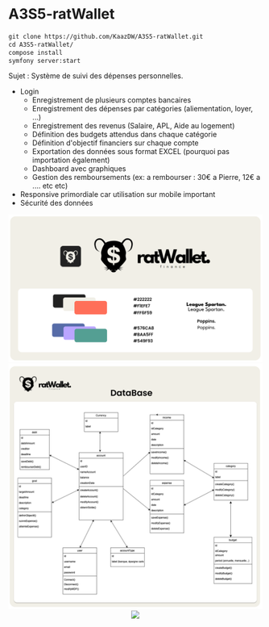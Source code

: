 # A3S5-ratWallet

```
git clone https://github.com/KaazDW/A3S5-ratWallet.git
cd A3S5-ratWallet/
compose install
symfony server:start
```

Sujet : Système de suivi des dépenses personnelles.
- Login
    - Enregistrement de plusieurs comptes bancaires
    - Enregistrement des dépenses par catégories (aliementation, loyer, ...)
    - Enregistrement des revenus (Salaire, APL, Aide au logement)
    - Définition des budgets attendus dans chaque catégorie
    - Définition d'objectif financiers sur chaque compte
    - Exportation des données sous format EXCEL (pourquoi pas importation également)
    - Dashboard avec graphiques
    - Gestion des remboursements (ex: a rembourser : 30€ a Pierre, 12€ a .... etc etc)
- Responsive primordiale car utilisation sur mobile important
- Sécurité des données

<div align="center">
  <img src="https://github.com/KaazDW/A3S5-ratWallet/blob/master/DOC/cg_1.png">
  <img src="https://github.com/KaazDW/A3S5-ratWallet/blob/master/DOC/cg_2.png">
  <img src="https://github.com/KaazDW/A3S5-ratWallet/blob/master/DOC/cg_3.png">
</div>
